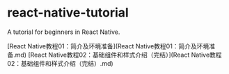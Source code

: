 # react-native-tutorial
A tutorial for beginners in React Native.

[React Native教程01：简介及环境准备](React Native教程01：简介及环境准备.md)
[React Native教程02：基础组件和样式介绍（完结）](React Native教程02：基础组件和样式介绍（完结）.md)
